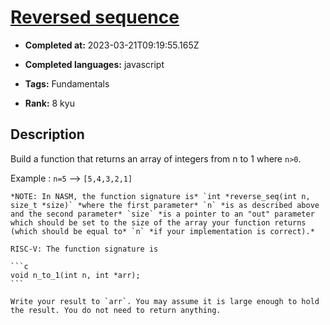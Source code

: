 # [Reversed sequence ](https://www.codewars.com/kata/5a00e05cc374cb34d100000d)

- **Completed at:** 2023-03-21T09:19:55.165Z

- **Completed languages:** javascript

- **Tags:** Fundamentals

- **Rank:** 8 kyu

## Description

Build a function that returns an array of integers from n to 1 where ```n>0```.

Example : `n=5` --> `[5,4,3,2,1]`

~~~if:nasm
*NOTE: In NASM, the function signature is* `int *reverse_seq(int n, size_t *size)` *where the first parameter* `n` *is as described above and the second parameter* `size` *is a pointer to an "out" parameter which should be set to the size of the array your function returns (which should be equal to* `n` *if your implementation is correct).*
~~~

~~~if:riscv
RISC-V: The function signature is

```c
void n_to_1(int n, int *arr);
```

Write your result to `arr`. You may assume it is large enough to hold the result. You do not need to return anything.
~~~
